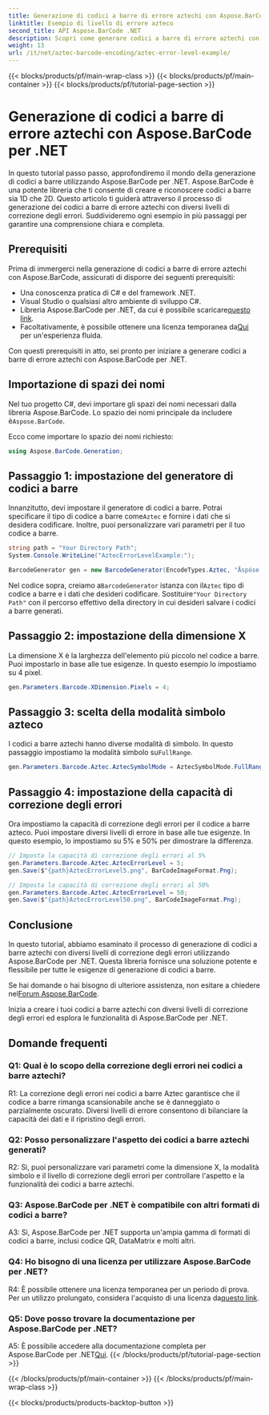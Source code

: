 ```yaml
---
title: Generazione di codici a barre di errore aztechi con Aspose.BarCode per .NET
linktitle: Esempio di livello di errore azteco
second_title: API Aspose.BarCode .NET
description: Scopri come generare codici a barre di errore aztechi con diversi livelli di errore utilizzando Aspose.BarCode per .NET. Guida completa per la creazione di codici a barre.
weight: 13
url: /it/net/aztec-barcode-encoding/aztec-error-level-example/
---
```


{{< blocks/products/pf/main-wrap-class >}}
{{< blocks/products/pf/main-container >}}
{{< blocks/products/pf/tutorial-page-section >}}

# Generazione di codici a barre di errore aztechi con Aspose.BarCode per .NET

In questo tutorial passo passo, approfondiremo il mondo della generazione di codici a barre utilizzando Aspose.BarCode per .NET. Aspose.BarCode è una potente libreria che ti consente di creare e riconoscere codici a barre sia 1D che 2D. Questo articolo ti guiderà attraverso il processo di generazione dei codici a barre di errore aztechi con diversi livelli di correzione degli errori. Suddivideremo ogni esempio in più passaggi per garantire una comprensione chiara e completa.

## Prerequisiti

Prima di immergerci nella generazione di codici a barre di errore aztechi con Aspose.BarCode, assicurati di disporre dei seguenti prerequisiti:

- Una conoscenza pratica di C# e del framework .NET.
- Visual Studio o qualsiasi altro ambiente di sviluppo C#.
-  Libreria Aspose.BarCode per .NET, da cui è possibile scaricare[questo link](https://releases.aspose.com/barcode/net/).
-  Facoltativamente, è possibile ottenere una licenza temporanea da[Qui](https://purchase.aspose.com/temporary-license/) per un'esperienza fluida.

Con questi prerequisiti in atto, sei pronto per iniziare a generare codici a barre di errore aztechi con Aspose.BarCode per .NET.

## Importazione di spazi dei nomi

Nel tuo progetto C#, devi importare gli spazi dei nomi necessari dalla libreria Aspose.BarCode. Lo spazio dei nomi principale da includere è`Aspose.BarCode`.

Ecco come importare lo spazio dei nomi richiesto:

```csharp
using Aspose.BarCode.Generation;
```

## Passaggio 1: impostazione del generatore di codici a barre

 Innanzitutto, devi impostare il generatore di codici a barre. Potrai specificare il tipo di codice a barre come`Aztec` e fornire i dati che si desidera codificare. Inoltre, puoi personalizzare vari parametri per il tuo codice a barre.

```csharp
string path = "Your Directory Path";
System.Console.WriteLine("AztecErrorLevelExample:");

BarcodeGenerator gen = new BarcodeGenerator(EncodeTypes.Aztec, "Åspóse.Barcóde© is a powerful library to generate & recognize 1D & 2D barcodes");
```

 Nel codice sopra, creiamo a`BarcodeGenerator` istanza con il`Aztec` tipo di codice a barre e i dati che desideri codificare. Sostituire`"Your Directory Path"` con il percorso effettivo della directory in cui desideri salvare i codici a barre generati.

## Passaggio 2: impostazione della dimensione X

La dimensione X è la larghezza dell'elemento più piccolo nel codice a barre. Puoi impostarlo in base alle tue esigenze. In questo esempio lo impostiamo su 4 pixel.

```csharp
gen.Parameters.Barcode.XDimension.Pixels = 4;
```

## Passaggio 3: scelta della modalità simbolo azteco

 I codici a barre aztechi hanno diverse modalità di simbolo. In questo passaggio impostiamo la modalità simbolo su`FullRange`.

```csharp
gen.Parameters.Barcode.Aztec.AztecSymbolMode = AztecSymbolMode.FullRange;
```

## Passaggio 4: impostazione della capacità di correzione degli errori

Ora impostiamo la capacità di correzione degli errori per il codice a barre azteco. Puoi impostare diversi livelli di errore in base alle tue esigenze. In questo esempio, lo impostiamo su 5% e 50% per dimostrare la differenza.

```csharp
// Imposta la capacità di correzione degli errori al 5%
gen.Parameters.Barcode.Aztec.AztecErrorLevel = 5;
gen.Save($"{path}AztecErrorLevel5.png", BarCodeImageFormat.Png);

// Imposta la capacità di correzione degli errori al 50%
gen.Parameters.Barcode.Aztec.AztecErrorLevel = 50;
gen.Save($"{path}AztecErrorLevel50.png", BarCodeImageFormat.Png);
```

## Conclusione

In questo tutorial, abbiamo esaminato il processo di generazione di codici a barre aztechi con diversi livelli di correzione degli errori utilizzando Aspose.BarCode per .NET. Questa libreria fornisce una soluzione potente e flessibile per tutte le esigenze di generazione di codici a barre.

 Se hai domande o hai bisogno di ulteriore assistenza, non esitare a chiedere nel[Forum Aspose.BarCode](https://forum.aspose.com/c/barcode/13).

Inizia a creare i tuoi codici a barre aztechi con diversi livelli di correzione degli errori ed esplora le funzionalità di Aspose.BarCode per .NET.

## Domande frequenti

### Q1: Qual è lo scopo della correzione degli errori nei codici a barre aztechi?

R1: La correzione degli errori nei codici a barre Aztec garantisce che il codice a barre rimanga scansionabile anche se è danneggiato o parzialmente oscurato. Diversi livelli di errore consentono di bilanciare la capacità dei dati e il ripristino degli errori.

### Q2: Posso personalizzare l'aspetto dei codici a barre aztechi generati?

R2: Sì, puoi personalizzare vari parametri come la dimensione X, la modalità simbolo e il livello di correzione degli errori per controllare l'aspetto e la funzionalità dei codici a barre aztechi.

### Q3: Aspose.BarCode per .NET è compatibile con altri formati di codici a barre?

A3: Sì, Aspose.BarCode per .NET supporta un'ampia gamma di formati di codici a barre, inclusi codice QR, DataMatrix e molti altri.

### Q4: Ho bisogno di una licenza per utilizzare Aspose.BarCode per .NET?

 R4: È possibile ottenere una licenza temporanea per un periodo di prova. Per un utilizzo prolungato, considera l'acquisto di una licenza da[questo link](https://purchase.aspose.com/buy).

### Q5: Dove posso trovare la documentazione per Aspose.BarCode per .NET?

 A5: È possibile accedere alla documentazione completa per Aspose.BarCode per .NET[Qui](https://reference.aspose.com/barcode/net/).
{{< /blocks/products/pf/tutorial-page-section >}}

{{< /blocks/products/pf/main-container >}}
{{< /blocks/products/pf/main-wrap-class >}}

{{< blocks/products/products-backtop-button >}}
